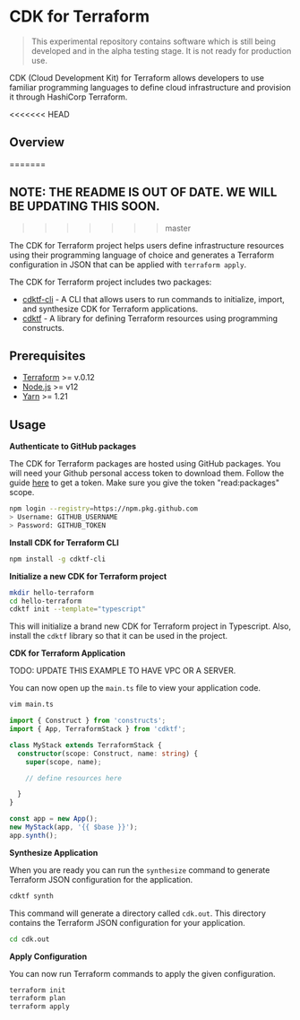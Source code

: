 # CDK for Terraform

> This experimental repository contains software which is still being developed
> and in the alpha testing stage. It is not ready for production use.

CDK (Cloud Development Kit) for Terraform allows developers to use familiar
programming languages to define cloud infrastructure and provision it through
HashiCorp Terraform.

<<<<<<< HEAD
## Overview
=======
## NOTE: THE README IS OUT OF DATE. WE WILL BE UPDATING THIS SOON.
>>>>>>> master

The CDK for Terraform project helps users define infrastructure resources using their programming language of choice and generates a Terraform configuration in JSON that can be applied with `terraform apply`.

The CDK for Terraform project includes two packages:

* [cdktf-cli](./packages/cdktf-cli) - A CLI that allows users to run commands to initialize, import, and synthesize CDK for Terraform applications.
* [cdktf](./packages/cdktf-cli) - A library for defining Terraform resources using programming constructs.

## Prerequisites

- [Terraform](https://www.terraform.io/downloads.html) >= v.0.12
- [Node.js](https://nodejs.org) >= v12
- [Yarn](https://yarnpkg.com/en/docs/install) >= 1.21

## Usage

**Authenticate to GitHub packages**

The CDK for Terraform packages are hosted using GitHub packages. You will need your Github personal access token to download them.
Follow the guide [here](https://help.github.com/en/github/authenticating-to-github/creating-a-personal-access-token-for-the-command-line) to get a token. Make sure you give the token "read:packages" scope.

```bash
npm login --registry=https://npm.pkg.github.com
> Username: GITHUB_USERNAME
> Password: GITHUB_TOKEN
```

**Install CDK for Terraform CLI**

```bash
npm install -g cdktf-cli
```

**Initialize a new CDK for Terraform project**

```bash
mkdir hello-terraform
cd hello-terraform
cdktf init --template="typescript"
```

This will initialize a brand new CDK for Terraform project in Typescript. Also, install the `cdktf` library so that it can be used in the project.

**CDK for Terraform Application**

TODO: UPDATE THIS EXAMPLE TO HAVE VPC OR A SERVER.

You can now open up the `main.ts` file to view your application code.

```bash
vim main.ts
```

```typescript
import { Construct } from 'constructs';
import { App, TerraformStack } from 'cdktf';

class MyStack extends TerraformStack {
  constructor(scope: Construct, name: string) {
    super(scope, name);

    // define resources here

  }
}

const app = new App();
new MyStack(app, '{{ $base }}');
app.synth();
```

**Synthesize Application**

When you are ready you can run the `synthesize` command to generate Terraform JSON configuration for the application.

```bash
cdktf synth
```

This command will generate a directory called `cdk.out`. This directory contains the Terraform JSON configuration for
your application.

```bash
cd cdk.out
```

**Apply Configuration**

You can now run Terraform commands to apply the given configuration.

```bash
terraform init
terraform plan
terraform apply
```

